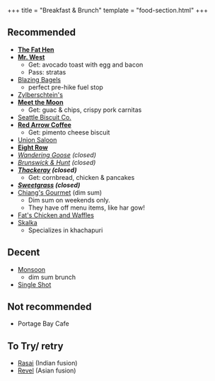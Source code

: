 +++
title = "Breakfast & Brunch"
template = "food-section.html"
+++

## Recommended
- **[The Fat Hen](https://thefathenseattle.com/)**
- **[Mr. West](https://mrwestcafebar.com/)**
    - Get: avocado toast with egg and bacon
    - Pass: stratas
- [Blazing Bagels](https://www.blazingbagels.com/)
    - perfect pre-hike fuel stop
- [Zylberschtein's](https://www.zylberschtein.com/)
- **[Meet the Moon](https://meetthemooncafe.com/)**
    - Get: guac & chips, crispy pork carnitas
- [Seattle Biscuit Co.](https://seattlebiscuitcompany.com/)
- **[Red Arrow Coffee](https://www.redarrowcoffee.com/)**
    - Get: pimento cheese biscuit
- [Union Saloon](https://www.unionsaloonseattle.com/)
- **[Eight Row](https://www.eightrow.com/)**
- _[Wandering Goose](https://www.thewanderinggoose.com/) (closed)_
- _[Brunswick & Hunt](https://www.yelp.com/biz/brunswick-and-hunt-seattle) (closed)_
- _**[Thackeray](https://www.yelp.com/biz/thackeray-seattle-2) (closed)**_
    - Get: cornbread, chicken & pancakes
- _**[Sweetgrass](https://www.yelp.com/biz/sweetgrass-food-seattle-3) (closed)**_
- [Chiang's Gourmet](https://chiangsgourmetseattle.com/) (dim sum)
    - Dim sum on weekends only.
    - They have off menu items, like har gow!
- [Fat's Chicken and Waffles](https://fatschickenandwaffles.com/)
- [Skalka](https://www.skalkaseattle.com/)
    - Specializes in khachapuri

## Decent
- [Monsoon](https://monsoonrestaurants.com/seattle/)
    - dim sum brunch
- [Single Shot](https://www.singleshotseattle.com/)

## Not recommended
- Portage Bay Cafe

## To Try/ retry
- [Rasai](https://rasaiwa.com/) (Indian fusion)
- [Revel](https://www.relayrestaurantgroup.com/restaurants/revel/) (Asian fusion)